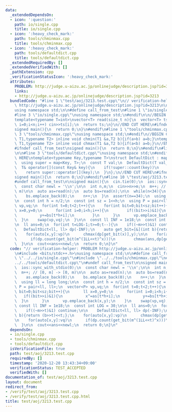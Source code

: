 ```yaml
---
data:
  _extendedDependsOn:
  - icon: ':question:'
    path: io/single.cpp
    title: io/single.cpp
  - icon: ':heavy_check_mark:'
    path: tools/chminmax.cpp
    title: tools/chminmax.cpp
  - icon: ':heavy_check_mark:'
    path: tools/defaultdict.cpp
    title: tools/defaultdict.cpp
  _extendedRequiredBy: []
  _extendedVerifiedWith: []
  _pathExtension: cpp
  _verificationStatusIcon: ':heavy_check_mark:'
  attributes:
    PROBLEM: http://judge.u-aizu.ac.jp/onlinejudge/description.jsp?id=3213
    links:
    - http://judge.u-aizu.ac.jp/onlinejudge/description.jsp?id=3213
  bundledCode: "#line 1 \"test/aoj/3213.test.cpp\"\n// verification-helper: PROBLEM\
    \ http://judge.u-aizu.ac.jp/onlinejudge/description.jsp?id=3213\n\n#include <bits/stdc++.h>\n\
    using namespace std;\n\n#define call_from_test\n#line 1 \"io/single.cpp\"\n\n\
    #line 3 \"io/single.cpp\"\nusing namespace std;\n#endif\n\n//BEGIN CUT HERE\n\
    template<typename T=int>\nvector<T> read(size_t n){\n  vector<T> ts(n);\n  for(size_t\
    \ i=0;i<n;i++) cin>>ts[i];\n  return ts;\n}\n//END CUT HERE\n#ifndef call_from_test\n\
    signed main(){\n  return 0;\n}\n#endif\n#line 1 \"tools/chminmax.cpp\"\n\n#line\
    \ 3 \"tools/chminmax.cpp\"\nusing namespace std;\n#endif\n//BEGIN CUT HERE\ntemplate<typename\
    \ T1,typename T2> inline void chmin(T1 &a,T2 b){if(a>b) a=b;}\ntemplate<typename\
    \ T1,typename T2> inline void chmax(T1 &a,T2 b){if(a<b) a=b;}\n//END CUT HERE\n\
    #ifndef call_from_test\nsigned main(){\n  return 0;\n}\n#endif\n#line 1 \"tools/defaultdict.cpp\"\
    \n\n#line 3 \"tools/defaultdict.cpp\"\nusing namespace std;\n#endif\n//BEGIN CUT\
    \ HERE\ntemplate<typename Key,typename T>\nstruct DefaultDict : map<Key, T>{\n\
    \  using super = map<Key, T>;\n  const T val;\n  DefaultDict(T val_):val(val_){}\n\
    \  T& operator[](const Key& key){\n    if(!super::count(key))\n      super::operator[](key)=val;\n\
    \    return super::operator[](key);\n  }\n};\n//END CUT HERE\n#ifndef call_from_test\n\
    signed main(){\n  return 0;\n}\n#endif\n#line 10 \"test/aoj/3213.test.cpp\"\n\
    #undef call_from_test\n\nsigned main(){\n  cin.tie(0);\n  ios::sync_with_stdio(0);\n\
    \  const char newl = '\\n';\n\n  int n,m;\n  cin>>n>>m;\n  m++; // [0, m] -> [0,\
    \ m)\n\n  auto as=read(n);\n  auto bs=read(n);\n\n  while(n<34){\n    as.emplace_back(0);\n\
    \    bs.emplace_back(0);\n    n++;\n  }\n  assert(n==34);\n  using ll = long long;\n\
    \n  const int h = n/2;\n  const int sz = 1<<h;\n  using P = pair<ll, ll>;\n  vector<P>\
    \ vp,vq;\n  for(int t=0;t<2;t++){\n    for(int bit=0;bit<sz;bit++){\n      ll\
    \ x=0,y=0;\n      for(int i=0;i<h;i++){\n        if((bit>>i)&1){\n          x^=as[t*h+i];\n\
    \          y+=bs[t*h+i];\n        }\n      }\n      vp.emplace_back(x,y);\n  \
    \  }\n    swap(vp,vq);\n  }\n\n  const ll INF = 1e18;\n  const int LOG = 30;\n\
    \n  ll ans=0;\n  for(int t=LOG-1;t>=0;t--){\n    if((~m>>t)&1) continue;\n\n \
    \   DefaultDict<ll, ll> dp(-INF);\n    auto get_bit=[&](int b){return (b>>t)<<t;};\n\
    \    for(auto[x,y]:vp)\n      chmax(dp[get_bit(x)],y);\n\n    for(auto[x,y]:vq)\n\
    \      if(dp.count(get_bit(m^(1LL<<t)^x)))\n        chmax(ans,dp[get_bit(m^(1LL<<t)^x)]+y);\n\
    \  }\n\n  cout<<ans<<newl;\n  return 0;\n}\n"
  code: "// verification-helper: PROBLEM http://judge.u-aizu.ac.jp/onlinejudge/description.jsp?id=3213\n\
    \n#include <bits/stdc++.h>\nusing namespace std;\n\n#define call_from_test\n#include\
    \ \"../../io/single.cpp\"\n#include \"../../tools/chminmax.cpp\"\n#include \"\
    ../../tools/defaultdict.cpp\"\n#undef call_from_test\n\nsigned main(){\n  cin.tie(0);\n\
    \  ios::sync_with_stdio(0);\n  const char newl = '\\n';\n\n  int n,m;\n  cin>>n>>m;\n\
    \  m++; // [0, m] -> [0, m)\n\n  auto as=read(n);\n  auto bs=read(n);\n\n  while(n<34){\n\
    \    as.emplace_back(0);\n    bs.emplace_back(0);\n    n++;\n  }\n  assert(n==34);\n\
    \  using ll = long long;\n\n  const int h = n/2;\n  const int sz = 1<<h;\n  using\
    \ P = pair<ll, ll>;\n  vector<P> vp,vq;\n  for(int t=0;t<2;t++){\n    for(int\
    \ bit=0;bit<sz;bit++){\n      ll x=0,y=0;\n      for(int i=0;i<h;i++){\n     \
    \   if((bit>>i)&1){\n          x^=as[t*h+i];\n          y+=bs[t*h+i];\n      \
    \  }\n      }\n      vp.emplace_back(x,y);\n    }\n    swap(vp,vq);\n  }\n\n \
    \ const ll INF = 1e18;\n  const int LOG = 30;\n\n  ll ans=0;\n  for(int t=LOG-1;t>=0;t--){\n\
    \    if((~m>>t)&1) continue;\n\n    DefaultDict<ll, ll> dp(-INF);\n    auto get_bit=[&](int\
    \ b){return (b>>t)<<t;};\n    for(auto[x,y]:vp)\n      chmax(dp[get_bit(x)],y);\n\
    \n    for(auto[x,y]:vq)\n      if(dp.count(get_bit(m^(1LL<<t)^x)))\n        chmax(ans,dp[get_bit(m^(1LL<<t)^x)]+y);\n\
    \  }\n\n  cout<<ans<<newl;\n  return 0;\n}\n"
  dependsOn:
  - io/single.cpp
  - tools/chminmax.cpp
  - tools/defaultdict.cpp
  isVerificationFile: true
  path: test/aoj/3213.test.cpp
  requiredBy: []
  timestamp: '2020-12-20 13:43:34+09:00'
  verificationStatus: TEST_ACCEPTED
  verifiedWith: []
documentation_of: test/aoj/3213.test.cpp
layout: document
redirect_from:
- /verify/test/aoj/3213.test.cpp
- /verify/test/aoj/3213.test.cpp.html
title: test/aoj/3213.test.cpp
---
```


